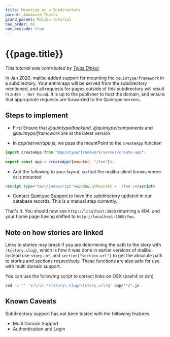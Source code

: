 ```yaml
---
title: Mounting at a Subdirectory
parent: Advanced Topics
grand_parent: Malibu Tutorial
nav_order: 01
nav_exclude: true
---
```


# {{page.title}}

*This tutorial was contributed by [Tejas Dinkar](https://twitter.com/tdinkar)*

In Jan 2020, malibu added support for mounting the `@quintype/framework` in a subdirectory. Your entire app will be served from the subdirectory mentioned, and all requests for pages outside of this subdirectory will result in a `404 - Not Found`. It is up to the publisher to host the domain, and ensure that appropriate requests are forwarded to the Quintype servers.

## Steps to implement

* First Ensure that *@quintype/backend*, *@quintype/components* and *@quintype/framework* are at the latest version

* In *app/server/app.js*, we pass the mountPoint to the `createApp` function

```javascript
import createApp from "@quintype/framework/server/create-app";
...
export const app = createApp({mountAt: "/foo"});
```

* Add the following to your layout, so that the malibu client knows where qt is mounted

```html
<script type="text/javascript">window.qtMountAt = '/foo';</script>
```

* Contact [Quintype Support](support@quintype.com) to have the subdirectory updated in our database records. This is a manual step currently.

That's it. You should now see `http://localhost:3000` returning a 404, and your home page having shifted to `http://localhost:3000/foo`.

## Note on how stories are linked

Links to stories may break if you are determining the path to the story with `/${story.slug}`, which is how it was done in earlier versions of malibu. Instead use `story.url` and `section["section-url"]` to get the absolute path to stories and sections respectively. These functions are also safe for use with multi domain support.

You can use the following script to correct links on OSX (bash4 or zsh)

```bash
sed -i "" 's/\/\(.*\)story\.slug/\1story.url/g' app/**/*.js
```

## Known Caveats

Subdirectory support has not been tested with the following features
* Multi Domain Support
* Authentication and Login
